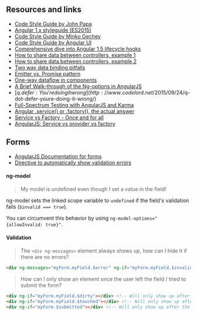 ## Resources and links

- [Code Style Guide by John Papa](https://github.com/johnpapa/angular-styleguide/blob/master/a1/README.md)
- [Angular 1.x styleguide (ES2015)](https://github.com/toddmotto/angularjs-styleguide)
- [Code Style Guide by Minko Gechev](https://github.com/mgechev/angularjs-style-guide)
- [Code Style Guide by Angular UI](https://github.com/angular-ui/AngularJS-StyleGuide)
- [Comprehensive dive into Angular 1.5 lifecycle hooks](https://toddmotto.com/angular-1-5-lifecycle-hooks)
- [How to share data between controllers, example 1](http://plnkr.co/edit/TGlYHILp3kY8XD3U12xm?p=preview)
- [How to share data between controllers, example 2](http://plnkr.co/edit/41xY057yPIuKgBEyq0hW?p=preview)
- [Two way data binding pitfalls](http://plnkr.co/edit/7anGLMoJZgMkJFX9d9IA?p=preview)
- [Emitter vs. Promise pattern](http://plnkr.co/edit/YEdUxkWPRwLCCfygFlnI?p=preview)
- [One-way dataflow in components](http://plnkr.co/edit/hsmQV2j8tHs1ANYed1pS?p=preview)
- [A Brief Walk-through of the Ng-options in AngularJS](https://www.undefinednull.com/2014/08/11/a-brief-walk-through-of-the-ng-options-in-angularjs/)
- [$q.defer: You're doing it wrong](http://www.codelord.net/2015/09/24/$q-dot-defer-youre-doing-it-wrong/)
- [Full-Spectrum Testing with AngularJS and Karma](http://www.yearofmoo.com/2013/01/full-spectrum-testing-with-angularjs-and-karma.html)
- [Angular .service() or .factory(), the actual answer](https://toddmotto.com/factory-versus-service)
- [Service vs Factory - Once and for all](http://blog.thoughtram.io/angular/2015/07/07/service-vs-factory-once-and-for-all.html)
- [AngularJS: Service vs provider vs factory](http://stackoverflow.com/questions/15666048/angularjs-service-vs-provider-vs-factory)

## Forms

- [AngularJS Documentation for forms](https://docs.angularjs.org/guide/forms)
- [Directive to automatically show validation errors](https://docs.angularjs.org/api/ngMessages/directive/ngMessages)

#### ng-model

> My model is undefined even though I set a value in the field!

ng-model sets the linked scope variable to `undefined` if the field's validation fails (`$invalid === true`).

You can circumvent this behavior by using `ng-model-options="{allowInvalid: true}"`.

#### Validation

> The `<div ng-messages>` element always shows up, how can I hide it if there are no errors?

```html
<div ng-messages="myForm.myField.$error" ng-if="myForm.myField.$invalid"></div>
```

> How can I only show an element once the user left the field / tried to submit the form?

```html
<div ng-if="myForm.myField.$dirty"></div> <!-- Will only show up after the field has been focused -->
<div ng-if="myForm.myField.$touched"></div> <!-- Will only show up after the field has been focused then unfocused -->
<div ng-if="myForm.$submitted"></div> <!-- Will only show up after the user tried to submit the form -->
```